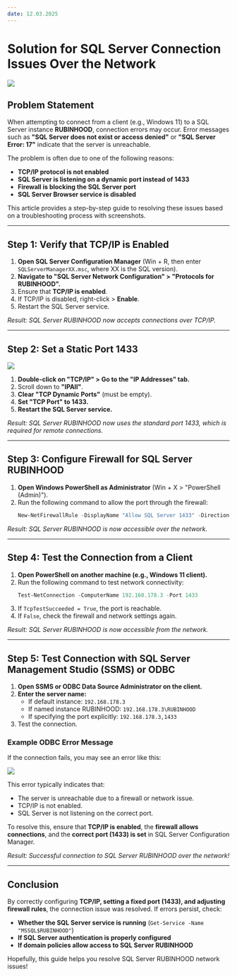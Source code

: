```yaml
---
date: 12.03.2025
---
```

# Solution for SQL Server Connection Issues Over the Network

![](../articles/Solution-for-SQL-Server-Connection-Issues-Over-the-Network/003.png)

## **Problem Statement**

When attempting to connect from a client (e.g., Windows 11) to a SQL Server instance **RUBINHOOD**, connection errors may occur. Error messages such as **"SQL Server does not exist or access denied"** or **"SQL Server Error: 17"** indicate that the server is unreachable.

The problem is often due to one of the following reasons:

- **TCP/IP protocol is not enabled**
- **SQL Server is listening on a dynamic port instead of 1433**
- **Firewall is blocking the SQL Server port**
- **SQL Server Browser service is disabled**

This article provides a step-by-step guide to resolving these issues based on a troubleshooting process with screenshots.

---

## **Step 1: Verify that TCP/IP is Enabled**

1. **Open SQL Server Configuration Manager** (Win + R, then enter `SQLServerManagerXX.msc`, where XX is the SQL version).
2. **Navigate to "SQL Server Network Configuration" > "Protocols for RUBINHOOD".**
3. Ensure that **TCP/IP is enabled**.
4. If TCP/IP is disabled, right-click > **Enable**.
5. Restart the SQL Server service.

*Result: SQL Server RUBINHOOD now accepts connections over TCP/IP.*

---

## **Step 2: Set a Static Port 1433**

![](../articles/Solution-for-SQL-Server-Connection-Issues-Over-the-Network/002.jpg)

1. **Double-click on "TCP/IP" > Go to the "IP Addresses" tab.**
2. Scroll down to **"IPAll"**.
3. **Clear "TCP Dynamic Ports"** (must be empty).
4. **Set "TCP Port" to 1433.**
5. **Restart the SQL Server service.**

*Result: SQL Server RUBINHOOD now uses the standard port 1433, which is required for remote connections.*

---

## **Step 3: Configure Firewall for SQL Server RUBINHOOD**

1. **Open Windows PowerShell as Administrator** (Win + X > "PowerShell (Admin)").
2. Run the following command to allow the port through the firewall:
   ```powershell
   New-NetFirewallRule -DisplayName "Allow SQL Server 1433" -Direction Inbound -Protocol TCP -LocalPort 1433 -Action Allow
   ```

*Result: SQL Server RUBINHOOD is now accessible over the network.*

---

## **Step 4: Test the Connection from a Client**

1. **Open PowerShell on another machine (e.g., Windows 11 client).**
2. Run the following command to test network connectivity:
   ```powershell
   Test-NetConnection -ComputerName 192.168.178.3 -Port 1433
   ```
3. If `TcpTestSucceeded = True`, the port is reachable.
4. If `False`, check the firewall and network settings again.

*Result: SQL Server RUBINHOOD is now accessible from the network.*

---

## **Step 5: Test Connection with SQL Server Management Studio (SSMS) or ODBC**

1. **Open SSMS or ODBC Data Source Administrator on the client.**
2. **Enter the server name:**
   - If default instance: `192.168.178.3`
   - If named instance RUBINHOOD: `192.168.178.3\RUBINHOOD`
   - If specifying the port explicitly: `192.168.178.3,1433`
3. Test the connection.

### **Example ODBC Error Message**
If the connection fails, you may see an error like this:

![](../articles/Solution-for-SQL-Server-Connection-Issues-Over-the-Network/001.jpg)

This error typically indicates that:
- The server is unreachable due to a firewall or network issue.
- TCP/IP is not enabled.
- SQL Server is not listening on the correct port.

To resolve this, ensure that **TCP/IP is enabled**, the **firewall allows connections**, and the **correct port (1433) is set** in SQL Server Configuration Manager.

*Result: Successful connection to SQL Server RUBINHOOD over the network!*

---

## **Conclusion**

By correctly configuring **TCP/IP, setting a fixed port (1433), and adjusting firewall rules**, the connection issue was resolved. If errors persist, check:

- **Whether the SQL Server service is running** (`Get-Service -Name "MSSQL$RUBINHOOD"`)
- **If SQL Server authentication is properly configured**
- **If domain policies allow access to SQL Server RUBINHOOD**

Hopefully, this guide helps you resolve SQL Server RUBINHOOD network issues! 

